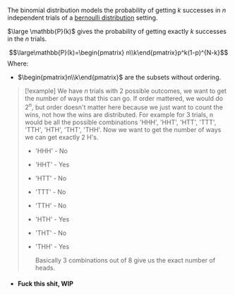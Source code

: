 The binomial distribution models the probability of getting $k$ successes in $n$ independent trials of a [bernoulli distribution](Bernoulli%20distribution.md) setting.

$\large \mathbb{P}(k)$ gives the probability of getting exactly $k$ successes in the $n$ trials.

$$\large\mathbb{P}(k)=\begin{pmatrix} 
n\\k\end{pmatrix}p^k(1-p)^{N-k}$$
Where:
- $\begin{pmatrix}n\\k\end{pmatrix}$ are the subsets without ordering.

> [!example]
> We have $n$ trials with 2 possible outcomes, we want to get the number of ways that this can go.
> If order mattered, we would do $2^n$, but order doesn't matter here because we just want to count the wins, not how the wins are distributed.
> For example for 3 trials, n would be all the possible combinations 'HHH', 'HHT', 'HTT', 'TTT', 'TTH', 'HTH', 'THT', 'THH'. Now we want to get the number of ways we can get exactly 2 H's.
> - 'HHH' - No
> - 'HHT' - Yes
> - 'HTT' - No
> - 'TTT' - No
> - 'TTH' - No
> - 'HTH' - Yes
> - 'THT' - No
> - 'THH' - Yes
>   
>   Basically 3 combinations out of 8 give us the exact number of heads.

- #### Fuck this shit, WIP